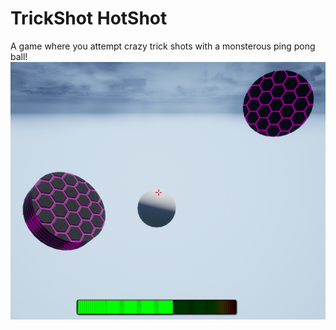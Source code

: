 # TrickShot HotShot
A game where you attempt crazy trick shots with a monsterous ping pong ball!
![](GamePics/GamePic.PNG)
